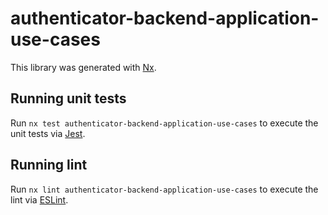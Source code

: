 # authenticator-backend-application-use-cases

This library was generated with [Nx](https://nx.dev).

## Running unit tests

Run `nx test authenticator-backend-application-use-cases` to execute the unit tests via [Jest](https://jestjs.io).

## Running lint

Run `nx lint authenticator-backend-application-use-cases` to execute the lint via [ESLint](https://eslint.org/).
